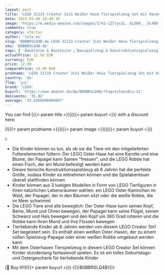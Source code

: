 ```yaml
---
layout: post
title: 'LEGO 31133 Creator 3in1 Weißer Hase Tierspielzeug Set mit Hasen-  Robben- und Papageienfiguren  Osterhase als ideales Ostergeschenk für Kinder  Baustein-Konstruktionsspielzeug  Osterdeko zum Basteln'
date: 2023-03-08 10:49:30
image: 'https://m.media-amazon.com/images/I/41-iZltys1L._SL500_._SL400_.jpg'
comments: true
category: ofertas
author: 'tole.es'
slug: 'B0BBRSLQ4B-de LEGO 31133 Creator 3in1 Weißer Hase Tierspielzeug Set mit...'
sku: 'B0BBRSLQ4B-de'
tags: [ 'Bauklötze & Bausteine','Bauspielzeug & Konstruktionsspielzeug','Spielzeug','lego','🇩🇪', ]
actualPrice: 12.99 EUR
currency: EUR
price: 12.99
comparePrice: 19.99 EUR
prodname: 'LEGO 31133 Creator 3in1 Weißer Hase Tierspielzeug Set mit Hasen-  Robben- und Papageienfiguren  Osterhase als ideales Ostergeschenk für Kinder  Baustein-Konstruktionsspielzeug  Osterdeko zum Basteln'
country: 'de'
flag: '🇩🇪'
brand: 'LEGO'
buyurl: 'https://www.amazon.de/dp/B0BBRSLQ4B/?tag=tolees0ca-21'
descuento: '35.02'
average: '15.6566666666667'
---
```


You can find [{{< param title >}}]({{< param buyurl >}}) with a discount here:

[![{{< param prodname >}}]({{< param image >}})]({{< param buyurl >}})

ℹ️:

- Die Kinder können so tun, als ob sie die Tiere mit den mitgelieferten Futterelementen füttern: Der LEGO Oster-Hase hat eine Karotte und eine Blume, der Papagei kann Samen "fressen", und die LEGO Robbe hat einen Fisch, der am Mund befestigt werden kann
- Dieses tierische Konstruktionsspielzeug ab 8 Jahren hat die perfekte Größe, sodass Kinder es mitnehmen können und die Spielabenteuer überall stattfinden können
- Kinder können aus 3 lustigen Modellen in Form von LEGO Tierfiguren in ihren natürlichen Lebensräumen wählen: ein LEGO Oster-Kaninchen im Wald, der Papagei, der in den Bäumen sitzt oder die weiße Robbe, die im Meer schwimmt
- Die LEGO Tiere sind alle beweglich: Der Oster-Hase kann seinen Kopf, Beine, Mund und Ohren bewegen, der Papagei kann seine Flügel, seinen Schwanz und Hals bewegen und den Kopf um 360 Grad rotieren und die Robbe kann ihren Mund und ihre Flossen bewegen
- Tierliebende Kinder ab 8 Jahren werden von diesem LEGO Creator 3in1 Set begeistert sein. Es enthält einen weißen Oster-Hasen, der zu einem süßen Spielzeug-Papagei oder einer weißen Robbe umgebaut werden kann
- Mit dem Osterhasen Tierspielzeug in diesem LEGO Creator Set können Kinder stundenlang fantasievoll spielen. Es ist ein tolles Geburtstags- und Ostergeschenk für tierliebende Kinder

[🛒 Buy it!!]({{< param buyurl >}})
{{<world>}}B0BBRSLQ4B{{</world>}}
